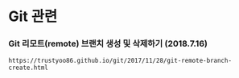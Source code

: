 # Git 관련

### Git 리모트(remote) 브랜치 생성 및 삭제하기 (2018.7.16)
~~~
https://trustyoo86.github.io/git/2017/11/28/git-remote-branch-create.html
~~~
